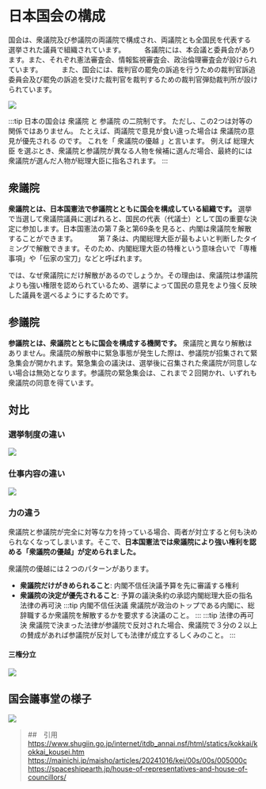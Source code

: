 # 日本国会の構成

国会は、衆議院及び参議院の両議院で構成され、両議院とも全国民を代表する選挙された議員で組織されています。　　　
各議院には、本会議と委員会があります。また、それぞれ憲法審査会、情報監視審査会、政治倫理審査会が設けられています。　　　
また、国会には、裁判官の罷免の訴追を行うための裁判官訴追委員会及び罷免の訴追を受けた裁判官を裁判するための裁判官弾劾裁判所が設けられています。

![](https://www.shugiin.go.jp/internet/index.nsf/html/images/kokkai_kousei01.png/$File/kokkai_kousei01.png)

:::tip
日本の国会は 衆議院 と 参議院 の二院制です。
ただし、この2つは対等の関係ではありません。
たとえば、両議院で意見が食い違った場合は 衆議院の意見が優先される のです。
これを「 衆議院の優越 」と言います。
例えば 総理大臣 を選ぶとき、衆議院と参議院が異なる人物を候補に選んだ場合、最終的には衆議院が選んだ人物が総理大臣に指名されます。
:::

## 衆議院
**衆議院とは、日本国憲法で参議院とともに国会を構成している組織です。** 選挙で当選して衆議院議員に選ばれると、国民の代表（代議士）として国の重要な決定に参加します。日本国憲法の第７条と第69条を見ると、内閣は衆議院を解散することができます。　　
　
第７条は、内閣総理大臣が最もよいと判断したタイミングで解散できます。そのため、内閣総理大臣の特権という意味合いで「専権事項」や「伝家の宝刀」などと呼ばれます。　　　

では、なぜ衆議院にだけ解散があるのでしょうか。その理由は、衆議院は参議院よりも強い権限を認められているため、選挙によって国民の意見をより強く反映した議員を選べるようにするためです。


## 参議院
**参議院とは、衆議院とともに国会を構成する機関です。** 衆議院と異なり解散はありません。衆議院の解散中に緊急事態が発生した際は、参議院が招集されて緊急集会が開かれます。緊急集会の議決は、選挙後に召集された衆議院が同意しない場合は無効となります。参議院の緊急集会は、これまで２回開かれ、いずれも衆議院の同意を得ています。


## 対比

### 選挙制度の違い
![](https://cdn.mainichi.jp/vol1/2024/10/16/20241016kei00s00s028000p/9.jpg?2)

### 仕事内容の違い
![](https://say-g.com/wp-content/uploads/2023/04/house_of_representatives_house_of_councilors.png)

### 力の違う
衆議院と参議院が完全に対等な力を持っている場合、両者が対立すると何も決められなくなってしまいます。そこで、**日本国憲法では衆議院により強い権利を認める「衆議院の優越」が定められました。**

衆議院の優越には２つのパターンがあります。
- **衆議院だけがきめられること**: 内閣不信任決議予算を先に審議する権利
- **衆議院の決定が優先されること**: 予算の議決条約の承認内閣総理大臣の指名法律の再可決
:::tip 内閣不信任決議
衆議院が政治のトップである内閣に、総辞職するか衆議院を解散するかを要求する決議のこと。
:::
:::tip 法律の再可決
衆議院で決まった法律が参議院で反対された場合、衆議院で３分の２以上の賛成があれば参議院が反対しても法律が成立するしくみのこと。
:::
#### 三権分立
![](https://spaceshipearth.jp/wp-content/uploads/2024/07/image-19.png)

## 国会議事堂の様子
![](https://cdn.mainichi.jp/vol1/2024/10/16/20241016kei00s00s027000p/9.jpg?1)
> ##　引用
> https://www.shugiin.go.jp/internet/itdb_annai.nsf/html/statics/kokkai/kokkai_kousei.htm
> https://mainichi.jp/maisho/articles/20241016/kei/00s/00s/005000c
> https://spaceshipearth.jp/house-of-representatives-and-house-of-councillors/